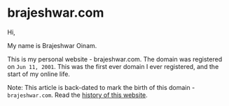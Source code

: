 # brajeshwar.com

Hi,

My name is Brajeshwar Oinam.

This is my personal website - brajeshwar.com. The domain was registered on `Jun 11, 2001`. This was the first ever domain I ever registered, and the start of my online life.

Note: This article is back-dated to mark the birth of this domain - `brajeshwar.com`. Read the [history of this website](/about/brajeshwar.com/).